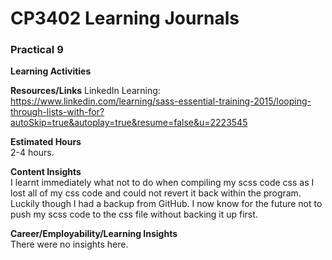 # CP3402 Learning Journals
### **Practical 9**  


**Learning Activities**  

**Resources/Links**
LinkedIn Learning: https://www.linkedin.com/learning/sass-essential-training-2015/looping-through-lists-with-for?autoSkip=true&autoplay=true&resume=false&u=2223545

**Estimated Hours**  
2-4 hours.

**Content Insights**  
I learnt immediately what not to do when compiling my scss code css as I lost all of my css code and could not revert it back within the program. Luckily though I had a backup from GitHub. I now know for the future not to push my scss code to the css file without backing it up first.

**Career/Employability/Learning Insights**  
There were no insights here.
